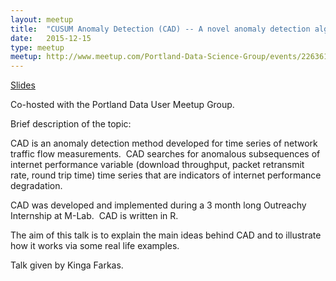 ```yaml
---
layout: meetup
title:  "CUSUM Anomaly Detection (CAD) -- A novel anomaly detection algorithm"
date:   2015-12-15
type: meetup
meetup: http://www.meetup.com/Portland-Data-Science-Group/events/226361104/
---
```


[Slides](http://www.slideshare.net/kingakatalinka/cad-cusum-anomaly-detection)

Co-hosted with the Portland Data User Meetup Group.

Brief description of the topic:

CAD is an anomaly detection method developed for time series of network traffic flow measurements.&nbsp; CAD searches for anomalous subsequences of internet performance variable (download throughput, packet retransmit rate, round trip time) time series that are indicators of internet performance degradation. &nbsp;

CAD was developed and implemented during a 3 month long Outreachy Internship at M-Lab.&nbsp; CAD is written in R.

The aim of this talk is to explain the main ideas behind CAD and to illustrate how it works via some real life examples.

Talk given by Kinga Farkas.